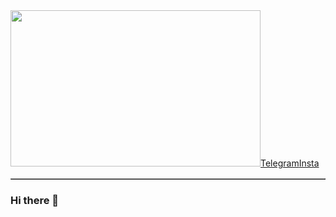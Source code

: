 <table border="1">
        <img  width="400" height ="250px" src="https://avatars.mds.yandex.net/get-verba/787013/2a00000162e2615f12e4e78543461053674a/cattouchret">
        <a href="https://t.me/mts086">Telegram</a>
        <a href="https://instagram.com/055.vv">Insta</a>
    </table>




### Hi there 👋

<!--
**055bratan/055bratan** is a ✨ _special_ ✨ repository because its `README.md` (this file) appears on your GitHub profile.

Here are some ideas to get you started:

- 🔭 I’m currently working on ...
- 🌱 I’m currently learning ...
- 👯 I’m looking to collaborate on ...
- 🤔 I’m looking for help with ...
- 💬 Ask me about ...
- 📫 How to reach me: ...
- 😄 Pronouns: ...
- ⚡ Fun fact: ...
-->

